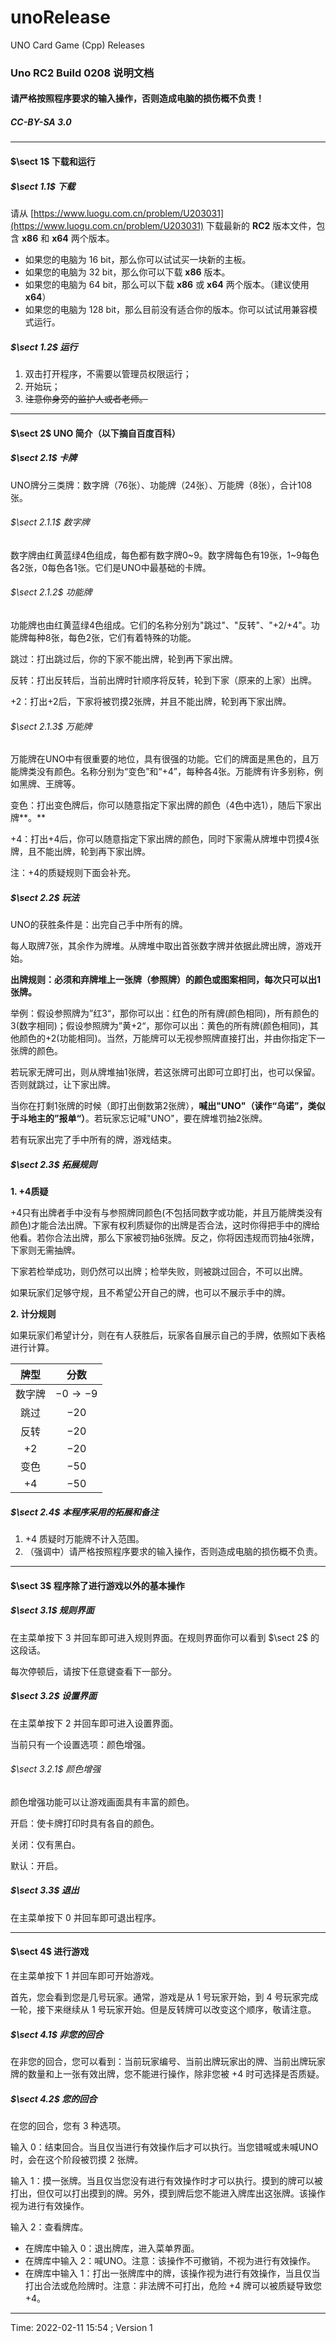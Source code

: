 # unoRelease
UNO Card Game (Cpp) Releases
### Uno RC2 Build 0208 说明文档

#### 请严格按照程序要求的输入操作，否则造成电脑的损伤概不负责！

##### CC-BY-SA 3.0

---

#### $\sect 1$   下载和运行

##### $\sect 1.1$ 下载

请从 [https://www.luogu.com.cn/problem/U203031](https://www.luogu.com.cn/problem/U203031) 下载最新的 $\textbf{RC2}$ 版本文件，包含 $\textbf{x86}$ 和 $\textbf{x64}$ 两个版本。

- 如果您的电脑为 $16\ \text{bit}$，那么你可以试试买一块新的主板。
- 如果您的电脑为 $32\ \text{bit}$，那么你可以下载 $\textbf{x86}$ 版本。 
- 如果您的电脑为 $64\ \text{bit}$，那么可以下载 $\textbf{x86}$ 或 $\textbf{x64}$ 两个版本。（建议使用 $\textbf{x64}$）
- 如果您的电脑为 $128\ \text{bit}$，那么目前没有适合你的版本。你可以试试用兼容模式运行。



##### $\sect 1.2$ 运行

1. 双击打开程序，不需要以管理员权限运行；
2. 开始玩；
3. ~~注意你身旁的监护人或者老师。~~

---

#### $\sect 2$   UNO 简介（以下摘自百度百科）

##### $\sect 2.1$ 卡牌

UNO牌分三类牌：数字牌（76张）、功能牌（24张）、万能牌（8张），合计108张。

###### $\sect 2.1.1$ 数字牌

数字牌由红黄蓝绿4色组成，每色都有数字牌0~9。数字牌每色有19张，1~9每色各2张，0每色各1张。它们是UNO中最基础的卡牌。

###### $\sect 2.1.2$ 功能牌

功能牌也由红黄蓝绿4色组成。它们的名称分别为"跳过"、"反转"、"+2/+4"。功能牌每种8张，每色2张，它们有着特殊的功能。

跳过：打出跳过后，你的下家不能出牌，轮到再下家出牌。

反转：打出反转后，当前出牌时针顺序将反转，轮到下家（原来的上家）出牌。

+2：打出+2后，下家将被罚摸2张牌，并且不能出牌，轮到再下家出牌。

###### $\sect 2.1.3$ 万能牌

万能牌在UNO中有很重要的地位，具有很强的功能。它们的牌面是黑色的，且万能牌类没有颜色。名称分别为“变色”和“+4”，每种各4张。万能牌有许多别称，例如黑牌、王牌等。

变色：打出变色牌后，你可以随意指定下家出牌的颜色（4色中选1），随后下家出牌**。**

+4：打出+4后，你可以随意指定下家出牌的颜色，同时下家需从牌堆中罚摸4张牌，且不能出牌，轮到再下家出牌。

注：+4的质疑规则下面会补充。

##### $\sect 2.2$ 玩法

UNO的获胜条件是：出完自己手中所有的牌。

每人取牌7张，其余作为牌堆。从牌堆中取出首张数字牌并依据此牌出牌，游戏开始。

**出牌规则：必须和弃牌堆上一张牌（参照牌）的颜色或图案相同，每次只可以出1张牌。**

举例：假设参照牌为”红3“，那你可以出：红色的所有牌(颜色相同)，所有颜色的3(数字相同)；假设参照牌为”黄+2“，那你可以出：黄色的所有牌(颜色相同)，其他颜色的+2(功能相同)。当然，万能牌可以无视参照牌直接打出，并由你指定下一张牌的颜色。

若玩家无牌可出，则从牌堆抽1张牌，若这张牌可出即可立即打出，也可以保留。否则就跳过，让下家出牌。

当你在打剩1张牌的时候（即打出倒数第2张牌），**喊出"UNO"（读作“乌诺”，类似于斗地主的”报单“）**。若玩家忘记喊"UNO"，要在牌堆罚抽2张牌。

若有玩家出完了手中所有的牌，游戏结束。

##### $\sect 2.3$ 拓展规则

**1. +4质疑**

+4只有出牌者手中没有与参照牌同颜色(不包括同数字或功能，并且万能牌类没有颜色)才能合法出牌。下家有权利质疑你的出牌是否合法，这时你得把手中的牌给他看。若你合法出牌，那么下家被罚抽6张牌。反之，你将因违规而罚抽4张牌，下家则无需抽牌。

下家若检举成功，则仍然可以出牌；检举失败，则被跳过回合，不可以出牌。

如果玩家们足够守规，且不希望公开自己的牌，也可以不展示手中的牌。

**2. 计分规则**

如果玩家们希望计分，则在有人获胜后，玩家各自展示自己的手牌，依照如下表格进行计算。

|  牌型  |    分数     |
| :----: | :---------: |
| 数字牌 | $-0 \to -9$ |
|  跳过  |    $-20$    |
|  反转  |    $-20$    |
|   +2   |    $-20$    |
|  变色  |    $-50$    |
|   +4   |    $-50$    |

##### $\sect 2.4$ 本程序采用的拓展和备注

1. +4 质疑时万能牌不计入范围。
2. （强调中）请严格按照程序要求的输入操作，否则造成电脑的损伤概不负责。

---

#### $\sect 3$   程序除了进行游戏以外的基本操作

##### $\sect 3.1$  规则界面

在主菜单按下 $3$ 并回车即可进入规则界面。在规则界面你可以看到 $\sect 2$ 的这段话。

每次停顿后，请按下任意键查看下一部分。

##### $\sect 3.2$  设置界面

在主菜单按下 $2$ 并回车即可进入设置界面。

当前只有一个设置选项：颜色增强。

###### $\sect 3.2.1$ 颜色增强

颜色增强功能可以让游戏画面具有丰富的颜色。

开启：使卡牌打印时具有各自的颜色。

关闭：仅有黑白。

默认：开启。

##### $\sect 3.3$  退出

在主菜单按下 $0$ 并回车即可退出程序。

---

#### $\sect 4$   进行游戏

在主菜单按下 $1$ 并回车即可开始游戏。

首先，您会看到您是几号玩家。通常，游戏是从 $1$ 号玩家开始，到 $4$ 号玩家完成一轮，接下来继续从 $1$ 号玩家开始。但是反转牌可以改变这个顺序，敬请注意。

##### $\sect 4.1$  非您的回合

在非您的回合，您可以看到：当前玩家编号、当前出牌玩家出的牌、当前出牌玩家牌的数量和上一张有效出牌，您不能进行操作，除非您被 +4 时可选择是否质疑。

##### $\sect 4.2$  您的回合

在您的回合，您有 $3$ 种选项。

输入 $0$：结束回合。当且仅当进行有效操作后才可以执行。当您错喊或未喊UNO时，会在这个阶段被罚摸 $2$ 张牌。

输入 $1$：摸一张牌。当且仅当您没有进行有效操作时才可以执行。摸到的牌可以被打出，但仅可以打出摸到的牌。另外，摸到牌后您不能进入牌库出这张牌。该操作视为进行有效操作。

输入 $2$：查看牌库。

- 在牌库中输入 $0$：退出牌库，进入菜单界面。
- 在牌库中输入 $2$：喊UNO。注意：该操作不可撤销，不视为进行有效操作。
- 在牌库中输入 $1$：打出一张牌库中的牌，该操作视为进行有效操作，当且仅当打出合法或危险牌时。注意：非法牌不可打出，危险 +4 牌可以被质疑导致您 +4。

---

$\text{Time: 2022-02-11 15:54 ;  Version 1}$
